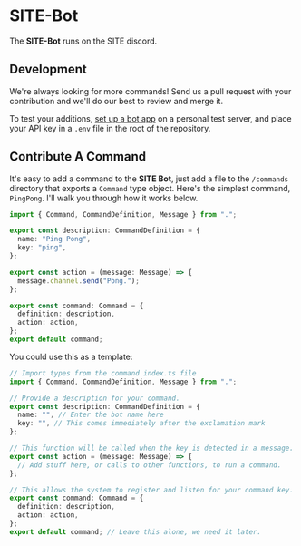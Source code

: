 # SITE-Bot

The **SITE-Bot** runs on the SITE discord.

## Development

We're always looking for more commands! Send us a pull request with your
contribution and we'll do our best to review and merge it.

To test your additions, [set up a bot
app](https://discordjs.guide/preparations/setting-up-a-bot-application.html) on
a personal test server, and place your API key in a `.env` file in the root of
the repository.

## Contribute A Command

It's easy to add a command to the **SITE Bot**, just add a file to the
`/commands` directory that exports a `Command` type object. Here's the simplest
command, `PingPong`. I'll walk you through how it works below.

```typescript
import { Command, CommandDefinition, Message } from ".";

export const description: CommandDefinition = {
  name: "Ping Pong",
  key: "ping",
};

export const action = (message: Message) => {
  message.channel.send("Pong.");
};

export const command: Command = {
  definition: description,
  action: action,
};
export default command;
```

You could use this as a template:

```typescript
// Import types from the command index.ts file
import { Command, CommandDefinition, Message } from ".";

// Provide a description for your command.
export const description: CommandDefinition = {
  name: "", // Enter the bot name here
  key: "", // This comes immediately after the exclamation mark
};

// This function will be called when the key is detected in a message.
export const action = (message: Message) => {
  // Add stuff here, or calls to other functions, to run a command.
};

// This allows the system to register and listen for your command key.
export const command: Command = {
  definition: description,
  action: action,
};
export default command; // Leave this alone, we need it later.
```

